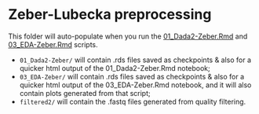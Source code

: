 # Zeber-Lubecka preprocessing

This folder will auto-populate when you run the [01_Dada2-Zeber.Rmd](../../../scripts/analysis-individual/Zeber-2016/01_Dada2-Zeber.Rmd) and [03_EDA-Zeber.Rmd](../../../scripts/analysis-individual/Zeber-2016/03_EDA-Zeber.Rmd) scripts.
- `01_Dada2-Zeber/` will contain .rds files saved as checkpoints & also for a quicker html output of the 01_Dada2-Zeber.Rmd notebook;
- `03_EDA-Zeber/` will contain .rds files saved as checkpoints & also for a quicker html output of the 03_EDA-Zeber.Rmd notebook, and it will also contain plots generated from that script;
- `filtered2/` will contain the .fastq files generated from quality filtering.